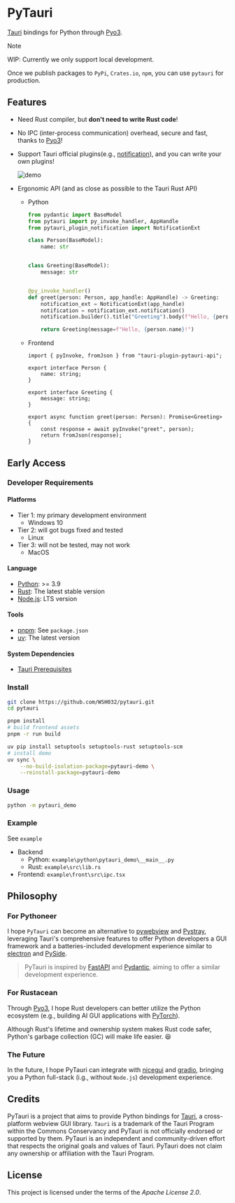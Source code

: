 # PyTauri

[Tauri] bindings for Python through [Pyo3].

[Tauri]: https://github.com/tauri-apps/tauri
[Pyo3]: https://github.com/PyO3/pyo3

> [!NOTE]
>
> WIP: Currently we only support local development.
>
> Once we publish packages to `PyPi`, `Crates.io`, `npm`, you can use `pytauri` for production.

## Features

[notification]: https://docs.rs/tauri-plugin-notification/latest/tauri_plugin_notification/

- Need Rust compiler, but **don't need to write Rust code**!
- No IPC (inter-process communication) overhead, secure and fast, thanks to [Pyo3]!
- Support Tauri official plugins(e.g., [notification]), and you can write your own plugins!

    ![demo](https://github.com/user-attachments/assets/14ad5b51-b333-4d80-b04b-af72c4179571)

- Ergonomic API (and as close as possible to the Tauri Rust API)

    - Python

        ```python
        from pydantic import BaseModel
        from pytauri import py_invoke_handler, AppHandle
        from pytauri_plugin_notification import NotificationExt

        class Person(BaseModel):
            name: str


        class Greeting(BaseModel):
            message: str


        @py_invoke_handler()
        def greet(person: Person, app_handle: AppHandle) -> Greeting:
            notification_ext = NotificationExt(app_handle)
            notification = notification_ext.notification()
            notification.builder().title("Greeting").body(f"Hello, {person.name}!").show()

            return Greeting(message=f"Hello, {person.name}!")
        ```

    - Frontend

        ```tsx
        import { pyInvoke, fromJson } from "tauri-plugin-pytauri-api";

        export interface Person {
            name: string;
        }

        export interface Greeting {
            message: string;
        }

        export async function greet(person: Person): Promise<Greeting> {
            const response = await pyInvoke("greet", person);
            return fromJson(response);
        }
        ```

## Early Access

### Developer Requirements

#### Platforms

- Tier 1: my primary development environment
    - Windows 10
- Tier 2: will got bugs fixed and tested
    - Linux
- Tier 3: will not be tested, may not work
    - MacOS

#### Language

- [Python]: >= 3.9
- [Rust]: The latest stable version
- [Node.js]: LTS version

[Rust]: https://www.rust-lang.org/tools/install
[Python]: https://www.python.org/downloads/
[Node.js]: https://nodejs.org/en/download/package-manager

#### Tools

- [pnpm]: See `package.json`
- [uv]: The latest version

[pnpm]: https://pnpm.io/installation
[uv]: https://docs.astral.sh/uv/getting-started/installation/

#### System Dependencies

- [Tauri Prerequisites](https://tauri.app/start/prerequisites/#system-dependencies)

### Install

```bash
git clone https://github.com/WSH032/pytauri.git
cd pytauri

pnpm install
# build frontend assets
pnpm -r run build

uv pip install setuptools setuptools-rust setuptools-scm
# install demo
uv sync \
    --no-build-isolation-package=pytauri-demo \
    --reinstall-package=pytauri-demo
```

### Usage

```bash
python -m pytauri_demo
```

### Example

See `example`

- Backend
    - Python: `example\python\pytauri_demo\__main__.py`
    - Rust: `example\src\lib.rs`
- Frontend: `example\front\src\ipc.tsx`

## Philosophy

### For Pythoneer

I hope `PyTauri` can become an alternative to [pywebview] and [Pystray], leveraging Tauri's comprehensive features to offer Python developers a GUI framework and a batteries-included development experience similar to [electron] and [PySide].

> PyTauri is inspired by [FastAPI] and [Pydantic], aiming to offer a similar development experience.

### For Rustacean

Through [Pyo3], I hope Rust developers can better utilize the Python ecosystem (e.g., building AI GUI applications with [PyTorch]).

Although Rust's lifetime and ownership system makes Rust code safer, Python's garbage collection (GC) will make life easier. 😆

### The Future

In the future, I hope PyTauri can integrate with [nicegui] and [gradio], bringing you a Python full-stack (i.g., without `Node.js`) development experience.

[pywebview]: https://github.com/r0x0r/pywebview
[Pystray]: https://github.com/moses-palmer/pystray
[electron]: https://github.com/electron/electron
[PySide]: https://wiki.qt.io/Qt_for_Python
[FastAPI]: https://github.com/fastapi/fastapi
[Pydantic]: https://github.com/pydantic/pydantic
[PyTorch]: https://github.com/pytorch/pytorch
[nicegui]: https://github.com/zauberzeug/nicegui
[gradio]: https://github.com/gradio-app/gradio

## Credits

PyTauri is a project that aims to provide Python bindings for [Tauri], a cross-platform webview GUI library. `Tauri` is a trademark of the Tauri Program within the Commons Conservancy and PyTauri is not officially endorsed or supported by them. PyTauri is an independent and community-driven effort that respects the original goals and values of Tauri. PyTauri does not claim any ownership or affiliation with the Tauri Program.

## License

This project is licensed under the terms of the *Apache License 2.0*.
